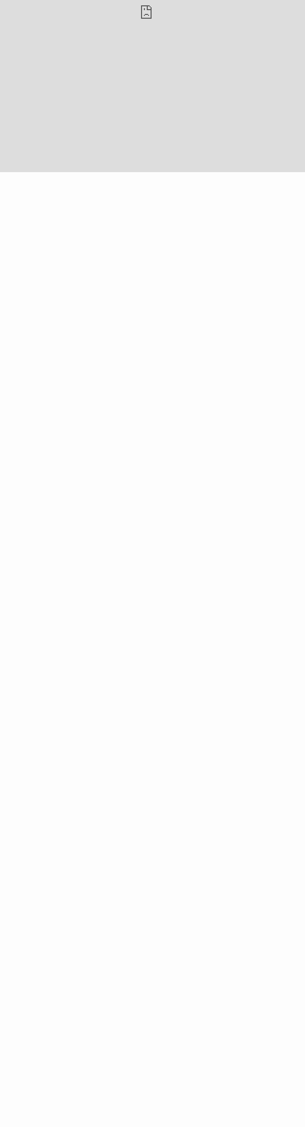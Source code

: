 ```yaml
---
processed: yes
tags:
  - atomic
type: note
kind: fact/relationship
created: 2024-12-18
context:
---
```

<iframe src="https://docs.google.com/document/d/1kCYL-n-Ef8hgJOnDDW2yf36AA-WvBsK9O6JlzQ4Jdwk/edit?usp=sharing" style="position:absolute; top:0; left:0; width:100%; border:none; height:1000;"></iframe>